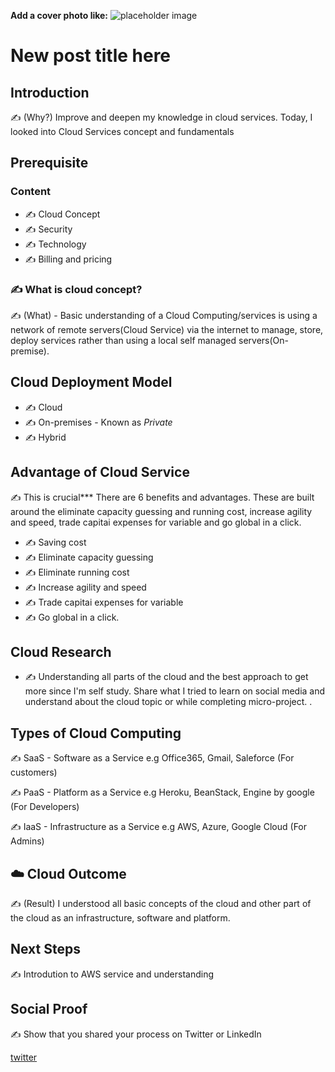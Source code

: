 **Add a cover photo like:**
![placeholder image](https://via.placeholder.com/1200x600)

# New post title here

## Introduction

✍️ (Why?) Improve and deepen my knowledge in cloud services. Today, I looked into Cloud Services concept and fundamentals

## Prerequisite
### Content
- ✍️ Cloud Concept
- ✍️ Security
- ✍️ Technology
- ✍️ Billing and pricing

### ✍️ What is cloud concept?

✍️ (What) - Basic understanding of a Cloud Computing/services is using a network of remote servers(Cloud Service) via the internet to manage, store, deploy services rather than using a local self managed servers(On-premise).

## Cloud Deployment Model

- ✍️ Cloud
- ✍️ On-premises - Known as *Private*
- ✍️ Hybrid

## Advantage of Cloud Service

✍️ This is crucial*** There are 6 benefits and advantages. These are built around the  eliminate capacity guessing and running cost, increase agility and speed, trade capitai expenses for variable and go global in a click.

- ✍️ Saving cost
- ✍️ Eliminate capacity guessing
- ✍️ Eliminate running cost
- ✍️ Increase agility and speed
- ✍️ Trade capitai expenses for variable
- ✍️ Go global in a click.

## Cloud Research

- ✍️ Understanding all parts of the cloud and the best approach to get more since I'm self study. Share what I tried to learn on social media and understand about the cloud topic or while completing micro-project.
.

## Types of Cloud Computing

✍️ SaaS - Software as a Service e.g Office365, Gmail, Saleforce  (For customers)

✍️ PaaS - Platform as a Service e.g Heroku, BeanStack, Engine by google  (For Developers)

✍️ IaaS - Infrastructure as a Service e.g AWS, Azure, Google Cloud  (For Admins)

## ☁️ Cloud Outcome

✍️ (Result) I understood all basic concepts of the cloud and other part of the cloud as an infrastructure, software and platform.

## Next Steps

✍️ Introdution to AWS service and understanding

## Social Proof

✍️ Show that you shared your process on Twitter or LinkedIn

[twitter](https://twitter.com/dahyooh/status/1363361172112756736)
